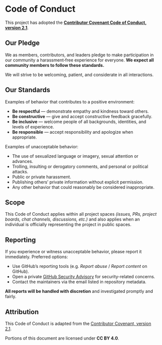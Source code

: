 # Code of Conduct

This project has adopted the **[Contributor Covenant Code of Conduct, version 2.1](https://www.contributor-covenant.org/version/2/1/code_of_conduct/)**.

## Our Pledge

We as members, contributors, and leaders pledge to make participation in our community a harassment‑free experience for everyone. **We expect all community members to follow these standards.**

We will strive to be welcoming, patient, and considerate in all interactions.

## Our Standards

Examples of behavior that contributes to a positive environment:

- **Be respectful** — demonstrate empathy and kindness toward others.
- **Be constructive** — give and accept constructive feedback gracefully.
- **Be inclusive** — welcome people of all backgrounds, identities, and levels of experience.
- **Be responsible** — accept responsibility and apologize when appropriate.

Examples of unacceptable behavior:

- The use of sexualized language or imagery, sexual attention or advances.
- Trolling, insulting or derogatory comments, and personal or political attacks.
- Public or private harassment.
- Publishing others’ private information without explicit permission.
- Any other behavior that could reasonably be considered inappropriate.

## Scope

This Code of Conduct applies within all project spaces _(issues, PRs, project boards, chat channels, discussions, etc.)_ and also applies when an individual is officially representing the project in public spaces.

## Reporting

If you experience or witness unacceptable behavior, please report it immediately. Preferred options:

- Use GitHub’s reporting tools (e.g. _Report abuse_ / _Report content_ on GitHub).
- Open a private [GitHub Security Advisory](https://docs.github.com/en/code-security/secure-coding/reporting-security-vulnerabilities) for security-related concerns.
- Contact the maintainers via the email listed in repository metadata.

**All reports will be handled with discretion** and investigated promptly and fairly.

## Attribution

This Code of Conduct is adapted from the [Contributor Covenant, version 2.1](https://www.contributor-covenant.org/version/2/1/code_of_conduct/).

Portions of this document are licensed under **CC BY 4.0**.
